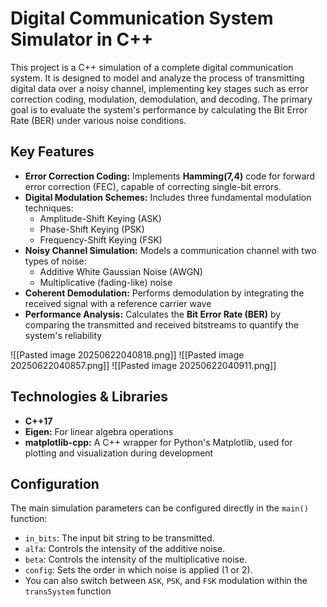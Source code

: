 # Digital Communication System Simulator in C++

This project is a C++ simulation of a complete digital communication system. It is designed to model and analyze the process of transmitting digital data over a noisy channel, implementing key stages such as error correction coding, modulation, demodulation, and decoding. The primary goal is to evaluate the system's performance by calculating the Bit Error Rate (BER) under various noise conditions.

## Key Features

- **Error Correction Coding:** Implements **Hamming(7,4)** code for forward error correction (FEC), capable of correcting single-bit errors.
- **Digital Modulation Schemes:** Includes three fundamental modulation techniques:
  - Amplitude-Shift Keying (ASK)
  - Phase-Shift Keying (PSK)
  - Frequency-Shift Keying (FSK)
- **Noisy Channel Simulation:** Models a communication channel with two types of noise:
  - Additive White Gaussian Noise (AWGN)
  - Multiplicative (fading-like) noise
- **Coherent Demodulation:** Performs demodulation by integrating the received signal with a reference carrier wave
- **Performance Analysis:** Calculates the **Bit Error Rate (BER)** by comparing the transmitted and received bitstreams to quantify the system's reliability

![[Pasted image 20250622040818.png]]
![[Pasted image 20250622040857.png]]
![[Pasted image 20250622040911.png]]
## Technologies & Libraries

- **C++17**
- **Eigen:** For linear algebra operations
- **matplotlib-cpp:** A C++ wrapper for Python's Matplotlib, used for plotting and visualization during development

## Configuration

The main simulation parameters can be configured directly in the `main()` function:
- `in_bits`: The input bit string to be transmitted.
- `alfa`: Controls the intensity of the additive noise.
- `beta`: Controls the intensity of the multiplicative noise.
- `config`: Sets the order in which noise is applied (1 or 2).
- You can also switch between `ASK`, `PSK`, and `FSK` modulation within the `transSystem` function
